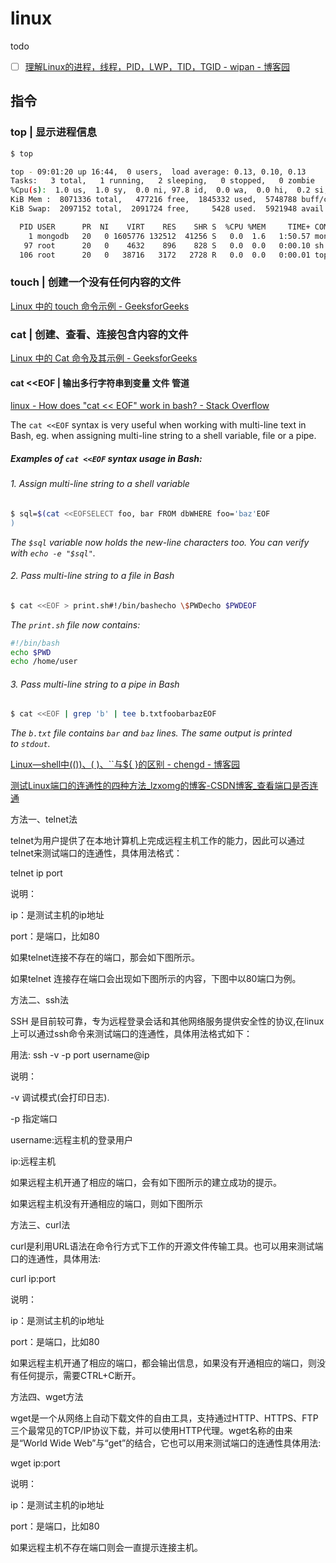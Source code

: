 # linux

todo

- [ ] [理解Linux的进程，线程，PID，LWP，TID，TGID - wipan - 博客园](https://www.cnblogs.com/wipan/p/9488318.html)

## 指令

### top | 显示进程信息

```bash
$ top

top - 09:01:20 up 16:44,  0 users,  load average: 0.13, 0.10, 0.13
Tasks:   3 total,   1 running,   2 sleeping,   0 stopped,   0 zombie
%Cpu(s):  1.0 us,  1.0 sy,  0.0 ni, 97.8 id,  0.0 wa,  0.0 hi,  0.2 si,  0.0 st
KiB Mem :  8071336 total,   477216 free,  1845332 used,  5748788 buff/cache
KiB Swap:  2097152 total,  2091724 free,     5428 used.  5921948 avail Mem 

  PID USER      PR  NI    VIRT    RES    SHR S  %CPU %MEM     TIME+ COMMAND                                                                    
    1 mongodb   20   0 1605776 132512  41256 S   0.0  1.6   1:50.57 mongod                                                                     
   97 root      20   0    4632    896    828 S   0.0  0.0   0:00.10 sh                                                                         
  106 root      20   0   38716   3172   2728 R   0.0  0.0   0:00.01 top
```

### touch | 创建一个没有任何内容的文件

[Linux 中的 touch 命令示例 - GeeksforGeeks](https://www.geeksforgeeks.org/touch-command-in-linux-with-examples/)

### cat | 创建、查看、连接包含内容的文件

[Linux 中的 Cat 命令及其示例 - GeeksforGeeks](https://www.geeksforgeeks.org/cat-command-in-linux-with-examples/)

#### cat <<EOF | 输出多行字符串到变量 文件 管道

[linux - How does "cat << EOF" work in bash? - Stack Overflow](https://stackoverflow.com/questions/2500436/how-does-cat-eof-work-in-bash)

The `cat <<EOF` syntax is very useful when working with multi-line text in Bash, eg. when assigning multi-line string to a shell variable, file or a pipe.

##### Examples of `cat <<EOF` syntax usage in Bash:

###### 1. Assign multi-line string to a shell variable

```bash
$ sql=$(cat <<EOFSELECT foo, bar FROM dbWHERE foo='baz'EOF
)
```

*The `$sql` variable now holds the new-line characters too. You can verify with `echo -e "$sql"`.*

###### 2. Pass multi-line string to a file in Bash

```bash
$ cat <<EOF > print.sh#!/bin/bashecho \$PWDecho $PWDEOF
```

*The `print.sh` file now contains:*

```bash
#!/bin/bash
echo $PWD
echo /home/user
```

###### 3. Pass multi-line string to a pipe in Bash

```bash
$ cat <<EOF | grep 'b' | tee b.txtfoobarbazEOF
```

*The `b.txt` file contains `bar` and `baz` lines. The same output is printed to `stdout`.*

[Linux—shell中$(( ))、$( )、``与${ }的区别 - chengd - 博客园](https://www.cnblogs.com/chengd/p/7803664.html)





[测试Linux端口的连通性的四种方法_lzxomg的博客-CSDN博客_查看端口是否连通](https://blog.csdn.net/lzxomg/article/details/76349887)



方法一、telnet法

 telnet为用户提供了在本地计算机上完成远程主机工作的能力，因此可以通过telnet来测试端口的连通性，具体用法格式：

telnet ip port

说明：

ip：是测试主机的ip地址

port：是端口，比如80

如果telnet连接不存在的端口，那会如下图所示。

如果telnet 连接存在端口会出现如下图所示的内容，下图中以80端口为例。

方法二、ssh法

SSH 是目前较可靠，专为远程登录会话和其他网络服务提供安全性的协议,在linux上可以通过ssh命令来测试端口的连通性，具体用法格式如下：

用法: ssh -v -p port username@ip

说明：

-v 调试模式(会打印日志).

-p 指定端口

username:远程主机的登录用户

ip:远程主机

如果远程主机开通了相应的端口，会有如下图所示的建立成功的提示。

如果远程主机没有开通相应的端口，则如下图所示

方法三、curl法

curl是利用URL语法在命令行方式下工作的开源文件传输工具。也可以用来测试端口的连通性，具体用法:

curl ip:port

说明：

ip：是测试主机的ip地址

port：是端口，比如80

如果远程主机开通了相应的端口，都会输出信息，如果没有开通相应的端口，则没有任何提示，需要CTRL+C断开。

方法四、wget方法

wget是一个从网络上自动下载文件的自由工具，支持通过HTTP、HTTPS、FTP三个最常见的TCP/IP协议下载，并可以使用HTTP代理。wget名称的由来是“World Wide Web”与“get”的结合，它也可以用来测试端口的连通性具体用法:

wget ip:port

说明：

ip：是测试主机的ip地址

port：是端口，比如80

如果远程主机不存在端口则会一直提示连接主机。
